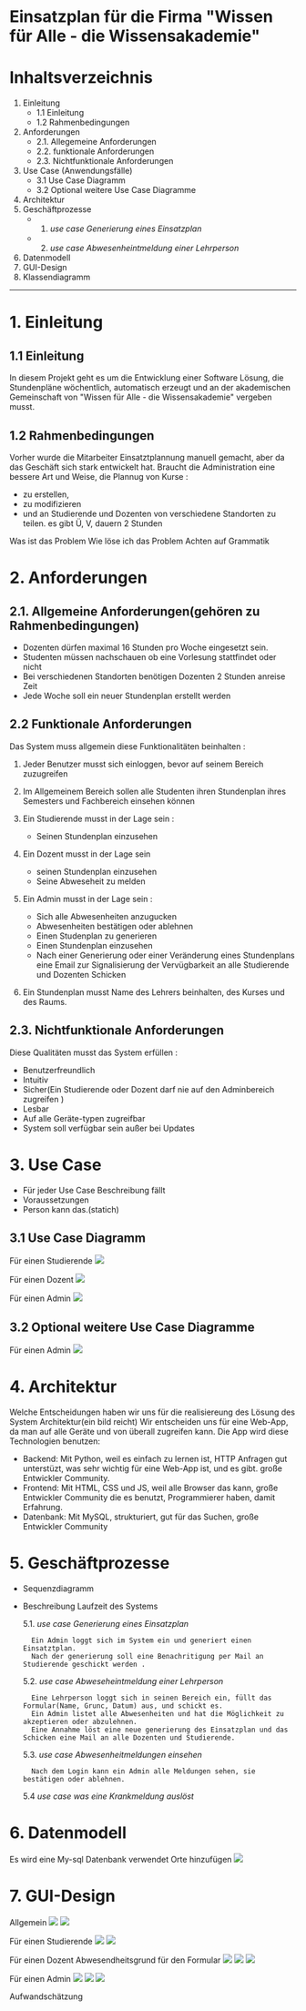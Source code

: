 # Einsatzplan für die Firma "Wissen für Alle - die Wissensakademie"

# Inhaltsverzeichnis

1. Einleitung
    - 1.1 Einleitung
    - 1.2 Rahmenbedingungen
2. Anforderungen
    - 2.1. Allegemeine Anforderungen
    - 2.2. funktionale Anforderungen
    - 2.3. Nichtfunktionale Anforderungen
3. Use Case (Anwendungsfälle)
    - 3.1 Use Case Diagramm
    - 3.2 Optional weitere Use Case Diagramme
4. Architektur
5. Geschäftprozesse
    - 1. _use case Generierung eines Einsatzplan_
    - 2. _use case Abwesenheintmeldung einer Lehrperson_
6. Datenmodell
7. GUI-Design
8. Klassendiagramm

***

# 1. Einleitung

## 1.1 Einleitung

In diesem Projekt geht es um die Entwicklung einer Software Lösung, die Stundenpläne wöchentlich, automatisch erzeugt und an der akademischen Gemeinschaft von "Wissen für Alle - die Wissensakademie" vergeben musst.

## 1.2 Rahmenbedingungen

Vorher wurde die Mitarbeiter Einsatztplannung manuell gemacht, aber da das Geschäft sich stark entwickelt hat. Braucht die Administration eine bessere Art und Weise, die Plannug von Kurse :
 - zu erstellen, 
 - zu modifizieren 
 - und an Studierende und Dozenten von verschiedene Standorten zu teilen.
 es gibt Ü, V, dauern 2 Stunden

 Was ist das Problem
 Wie löse ich das Problem
 Achten auf Grammatik

# 2. Anforderungen

## 2.1. Allgemeine Anforderungen(gehören zu Rahmenbedingungen)

- Dozenten dürfen maximal 16 Stunden pro Woche eingesetzt sein. 
- Studenten müssen nachschauen ob eine Vorlesung stattfindet oder nicht
- Bei verschiedenen Standorten benötigen Dozenten 2 Stunden anreise Zeit
- Jede Woche soll ein neuer Stundenplan erstellt werden

## 2.2 Funktionale Anforderungen

Das System muss allgemein diese Funktionalitäten beinhalten :

 1. Jeder Benutzer musst sich einloggen, bevor auf seinem Bereich zuzugreifen

 2. Im Allgemeinem Bereich sollen alle Studenten ihren Stundenplan ihres Semesters und Fachbereich einsehen können
 
 3. Ein Studierende musst in der Lage sein :
    - Seinen Stundenplan einzusehen
    
 4. Ein Dozent musst in der Lage sein 
    - seinen Stundenplan einzusehen
    - Seine Abweseheit zu melden
    
 5. Ein Admin musst in der Lage sein :
    - Sich alle Abwesenheiten anzugucken
    - Abwesenheiten bestätigen oder ablehnen
    - Einen Studenplan zu generieren
    - Einen Stundenplan einzusehen
    - Nach einer Generierung oder einer Veränderung eines Stundenplans eine Email zur Signalisierung der Vervügbarkeit an alle Studierende und Dozenten Schicken

 6. Ein Stundenplan musst Name des Lehrers beinhalten, des Kurses und des Raums.
    

##  2.3. Nichtfunktionale Anforderungen

Diese Qualitäten musst das System erfüllen :

 - Benutzerfreundlich
 - Intuitiv
 - Sicher(Ein Studierende oder Dozent darf nie auf den Adminbereich zugreifen )
 - Lesbar
 - Auf alle Geräte-typen zugreifbar
 - System soll verfügbar sein außer bei Updates

# 3. Use Case 
- Für jeder Use Case Beschreibung fällt
- Voraussetzungen
- Person kann das.(statich)
## 3.1 Use Case Diagramm

  Für einen Studierende
  ![](use-case-student.png)

  Für einen Dozent
  ![](use-case-dozent.png)

  Für einen Admin
  ![](use-case-admin.png)

## 3.2 Optional weitere Use Case Diagramme
    
  Für einen Admin
  ![](use-case-admin-option.png)
    

# 4. Architektur
Welche Entscheidungen haben wir uns für die realisiereung des Lösung des System
Architektur(ein bild reicht)
Wir entscheiden uns für eine Web-App, da man auf alle Geräte und von überall zugreifen kann.
Die App wird diese Technologien benutzen:
  - Backend: Mit Python, weil es einfach zu lernen ist, HTTP Anfragen gut unterstüzt, was sehr wichtig für eine Web-App ist, und es gibt. große Entwickler Community.
  - Frontend: Mit HTML, CSS und JS, weil alle Browser das kann, große Entwickler Community die es benutzt, Programmierer haben, damit Erfahrung.
  - Datenbank: Mit MySQL, strukturiert, gut für das Suchen, große Entwickler Community

# 5. Geschäftprozesse
  - Sequenzdiagramm
- Beschreibung Laufzeit des Systems
    
   5.1. _use case Generierung eines Einsatzplan_
        
        Ein Admin loggt sich im System ein und generiert einen Einsatztplan.
        Nach der generierung soll eine Benachritigung per Mail an Studierende geschickt werden .

   5.2. _use case Abweseheintmeldung einer Lehrperson_
    
        Eine Lehrperson loggt sich in seinen Bereich ein, füllt das Formular(Name, Grunc, Datum) aus, und schickt es.
        Ein Admin listet alle Abwesenheiten und hat die Möglichkeit zu akzeptieren oder abzulehnen.
        Eine Annahme löst eine neue generierung des Einsatzplan und das Schicken eine Mail an alle Dozenten und Studierende.

   5.3. _use case Abwesenheitmeldungen einsehen_
        
        Nach dem Login kann ein Admin alle Meldungen sehen, sie bestätigen oder ablehnen.

   5.4 _use case was eine Krankmeldung auslöst_

# 6. Datenmodell

Es wird eine My-sql Datenbank verwendet
Orte hinzufügen
![](Datenbank.png)

# 7. GUI-Design

  Allgemein
  ![](1.png)
  ![](2.png)


  Für einen Studierende
  ![](3.png)
  ![](4.png)

  Für einen Dozent
  Abwesendheitsgrund für den Formular
  ![](5.png)
  ![](6.png)
  ![](7.png)

  Für einen Admin
  ![](8.png)
  ![](9.png)
  ![](10.png)

  Aufwandschätzung